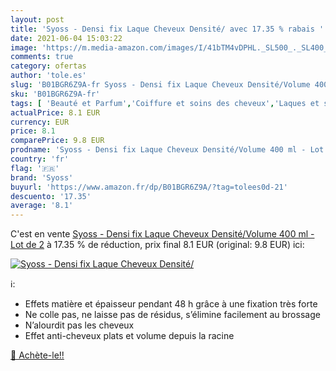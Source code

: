 ```yaml
---
layout: post
title: 'Syoss - Densi fix Laque Cheveux Densité/ avec 17.35 % rabais '
date: 2021-06-04 15:03:22
image: 'https://m.media-amazon.com/images/I/41bTM4vDPHL._SL500_._SL400_.jpg'
comments: true
category: ofertas
author: 'tole.es'
slug: 'B01BGR6Z9A-fr Syoss - Densi fix Laque Cheveux Densité/Volume 400 ml -...'
sku: 'B01BGR6Z9A-fr'
tags: [ 'Beauté et Parfum','Coiffure et soins des cheveux','Laques et sprays coiffants','Produits coiffants','syoss', ]
actualPrice: 8.1 EUR
currency: EUR
price: 8.1
comparePrice: 9.8 EUR
prodname: 'Syoss - Densi fix Laque Cheveux Densité/Volume 400 ml - Lot de 2'
country: 'fr'
flag: '🇫🇷'
brand: 'Syoss'
buyurl: 'https://www.amazon.fr/dp/B01BGR6Z9A/?tag=tolees0d-21'
descuento: '17.35'
average: '8.1'
---
```


C'est en vente [Syoss - Densi fix Laque Cheveux Densité/Volume 400 ml - Lot de 2](https://www.amazon.fr/dp/B01BGR6Z9A/?tag=tolees0d-21)  à  17.35 % de réduction, prix final  8.1 EUR (original: 9.8 EUR) ici:

[![Syoss - Densi fix Laque Cheveux Densité/](https://m.media-amazon.com/images/I/41bTM4vDPHL._SL500_._SL400_.jpg)](https://www.amazon.fr/dp/B01BGR6Z9A/?tag=tolees0d-21)

ℹ️:

- Effets matière et épaisseur pendant 48 h grâce à une fixation très forte
- Ne colle pas, ne laisse pas de résidus, s’élimine facilement au brossage
- N’alourdit pas les cheveux
- Effet anti-cheveux plats et volume depuis la racine

[🛒 Achète-le!!](https://www.amazon.fr/dp/B01BGR6Z9A/?tag=tolees0d-21)
